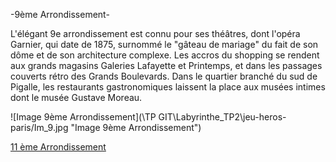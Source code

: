 -9ème Arrondissement-

L'élégant 9e arrondissement est connu pour ses théâtres, dont l'opéra Garnier, qui date de 1875, surnommé le "gâteau de mariage" du fait de son dôme et de son architecture complexe. Les accros du shopping se rendent aux grands magasins Galeries Lafayette et Printemps, et dans les passages couverts rétro des Grands Boulevards. Dans le quartier branché du sud de Pigalle, les restaurants gastronomiques laissent la place aux musées intimes dont le musée Gustave Moreau.

![Image 9ème Arrondissement](\TP GIT\Labyrinthe_TP2\jeu-heros-paris/Im_9.jpg "Image 9ème Arrondissement")

[11 ème Arrondissement](11.md)
